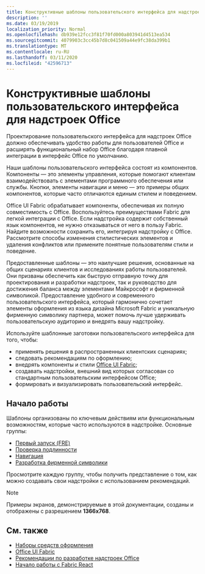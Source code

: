 ```yaml
---
title: Конструктивные шаблоны пользовательского интерфейса для надстроек Office
description: ''
ms.date: 03/19/2019
localization_priority: Normal
ms.openlocfilehash: db939e12fcc3f81f70fd000a803941d4513ea534
ms.sourcegitcommit: 4079903c3cc45b7d8c041509a44e9fc38da399b1
ms.translationtype: MT
ms.contentlocale: ru-RU
ms.lasthandoff: 03/11/2020
ms.locfileid: "42596713"
---
```

# <a name="ux-design-patterns-for-office-add-ins"></a>Конструктивные шаблоны пользовательского интерфейса для надстроек Office

Проектирование пользовательского интерфейса для надстроек Office должно обеспечивать удобство работы для пользователей Office и расширять функциональный набор Office благодаря плавной интеграции в интерфейс Office по умолчанию.  

Наши шаблоны пользовательского интерфейса состоят из компонентов. Компоненты — это элементы управления, которые помогают клиентам взаимодействовать с элементами программного обеспечения или службы. Кнопки, элементы навигации и меню — это примеры общих компонентов, которые часто отличаются единым стилем и поведением.

Office UI Fabric обрабатывает компоненты, обеспечивая их полную совместимость с Office. Воспользуйтесь преимуществами Fabric для легкой интеграции с Office. Если надстройка содержит собственный язык компонентов, не нужно отказываться от него в пользу Fabric. Найдите возможности сохранить его, интегрируя надстройку с Office. Рассмотрите способы изменения стилистических элементов и удаления конфликтов или примените понятные пользователям стили и поведение.

Предоставленные шаблоны — это наилучшие решения, основанные на общих сценариях клиентов и исследованиях работы пользователей. Они призваны обеспечить как быструю отправную точку для проектирования и разработки надстроек, так и руководство для достижения баланса между элементами Майкрософт и фирменной символикой. Предоставление удобного и современного пользовательского интерфейса, который гармонично сочетает элементы оформления из языка дизайна Microsoft Fabric и уникальную фирменную символику партнера, может помочь лучше удерживать пользовательскую аудиторию и внедрять вашу надстройку.

Используйте шаблонные заготовки пользовательского интерфейса для того, чтобы:

* применять решения в распространенных клиентских сценариях;
* следовать рекомендациям по оформлению;
* внедрять компоненты и стили [Office UI Fabric](https://developer.microsoft.com/fabric#/get-started);
* создавать надстройки, внешний вид которых согласован со стандартным пользовательским интерфейсом Office;
* формировать и визуализировать пользовательский интерфейс.

## <a name="getting-started"></a>Начало работы

Шаблоны организованы по ключевым действиям или функциональным возможностям, которые часто используются в надстройке. Основные группы:

* [Первый запуск (FRE)](../design/first-run-experience-patterns.md)
* [Проверка подлинности](../design/authentication-patterns.md)
* [Навигация](../design/navigation-patterns.md)
* [Разработка фирменной символики](../design/branding-patterns.md)

Просмотрите каждую группу, чтобы получить представление о том, как можно создавать свои надстройки с использованием рекомендаций.

> [!NOTE]
> Примеры экранов, демонстрируемые в этой документации, созданы и отображены с разрешением **1366x768**.

## <a name="see-also"></a>См. также

* [Наборы средств оформления](design-toolkits.md)
* [Office UI Fabric](https://developer.microsoft.com/fabric)
* [Рекомендации по разработке надстроек Office](../concepts/add-in-development-best-practices.md)
* [Начало работы с Fabric React](../design/using-office-ui-fabric-react.md)
